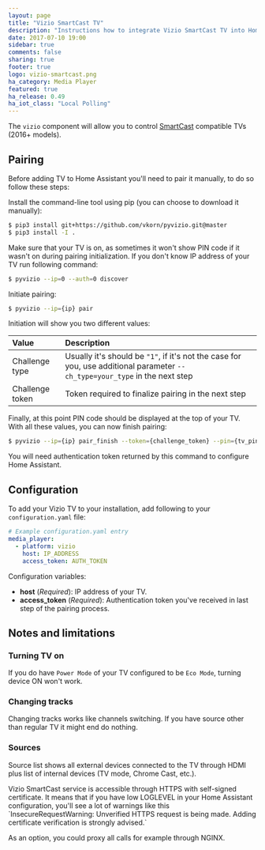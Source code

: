 ```yaml
---
layout: page
title: "Vizio SmartCast TV"
description: "Instructions how to integrate Vizio SmartCast TV into Home Assistant."
date: 2017-07-10 19:00
sidebar: true
comments: false
sharing: true
footer: true
logo: vizio-smartcast.png
ha_category: Media Player
featured: true
ha_release: 0.49
ha_iot_class: "Local Polling"
---
```


The `vizio` component will allow you to control [SmartCast](https://www.vizio.com/smartcast-app) compatible TVs (2016+ models). 

## Pairing

Before adding TV to Home Assistant you'll need to pair it manually, to do so follow these steps:

Install the command-line tool using pip (you can choose to download it manually):

```bash
$ pip3 install git+https://github.com/vkorn/pyvizio.git@master
$ pip3 install -I .
```

Make sure that your TV is on, as sometimes it won't show PIN code if it wasn't on during pairing initialization.
If you don't know IP address of your TV run following command:

```bash 
$ pyvizio --ip=0 --auth=0 discover
```

Initiate pairing:

```bash
$ pyvizio --ip={ip} pair
```

Initiation will show you two different values:

| Value           | Description          |
|:----------------|:---------------------|
| Challenge type  | Usually it's should be `"1"`, if it's not the case for you, use additional parameter `--ch_type=your_type` in the next step |
| Challenge token | Token required to finalize pairing in the next step |

Finally, at this point PIN code should be displayed at the top of your TV. With all these values, you can now finish pairing:

```bash
$ pyvizio --ip={ip} pair_finish --token={challenge_token} --pin={tv_pin} 
```

You will need authentication token returned by this command to configure Home Assistant. 

## Configuration

To add your Vizio TV to your installation, add following to your `configuration.yaml` file: 

```yaml
# Example configuration.yaml entry
media_player:
  - platform: vizio
    host: IP_ADDRESS
    access_token: AUTH_TOKEN
```

Configuration variables:

- **host** (*Required*): IP address of your TV.
- **access_token** (*Required*): Authentication token you've received in last step of the pairing process.

## Notes and limitations

### Turning TV on

If you do have `Power Mode` of your TV configured to be `Eco Mode`, turning device ON won't work.

### Changing tracks 

Changing tracks works like channels switching. If you have source other than regular TV it might end do nothing. 

### Sources

Source list shows all external devices connected to the TV through HDMI plus list of internal devices (TV mode, Chrome Cast, etc.).

<p class='note'>
Vizio SmartCast service is accessible through HTTPS with self-signed certificate. It means that if you have low LOGLEVEL in your Home Assistant configuration, you'll see a lot of warnings like this `InsecureRequestWarning: Unverified HTTPS request is being made. Adding certificate verification is strongly advised.` 

As an option, you could proxy all calls for example through NGINX. 
</p>
